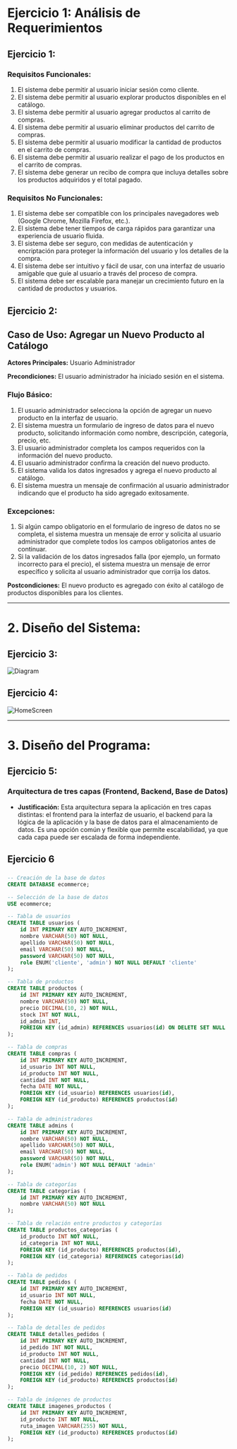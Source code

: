 # Ejercicio 1: Análisis de Requerimientos

## Ejercicio 1:
### Requisitos Funcionales:
1. El sistema debe permitir al usuario iniciar sesión como cliente.
2. El sistema debe permitir al usuario explorar productos disponibles en el catálogo.
3. El sistema debe permitir al usuario agregar productos al carrito de compras.
4. El sistema debe permitir al usuario eliminar productos del carrito de compras.
5. El sistema debe permitir al usuario modificar la cantidad de productos en el carrito de compras.
6. El sistema debe permitir al usuario realizar el pago de los productos en el carrito de compras.
7. El sistema debe generar un recibo de compra que incluya detalles sobre los productos adquiridos y el total pagado.

### Requisitos No Funcionales:
1. El sistema debe ser compatible con los principales navegadores web (Google Chrome, Mozilla Firefox, etc.).
2. El sistema debe tener tiempos de carga rápidos para garantizar una experiencia de usuario fluida.
3. El sistema debe ser seguro, con medidas de autenticación y encriptación para proteger la información del usuario y los detalles de la compra.
4. El sistema debe ser intuitivo y fácil de usar, con una interfaz de usuario amigable que guíe al usuario a través del proceso de compra.
5. El sistema debe ser escalable para manejar un crecimiento futuro en la cantidad de productos y usuarios.

## Ejercicio 2:
## Caso de Uso: Agregar un Nuevo Producto al Catálogo
**Actores Principales:** Usuario Administrador

**Precondiciones:** El usuario administrador ha iniciado sesión en el sistema.

### Flujo Básico:
1. El usuario administrador selecciona la opción de agregar un nuevo producto en la interfaz de usuario.
2. El sistema muestra un formulario de ingreso de datos para el nuevo producto, solicitando información como nombre, descripción, categoría, precio, etc.
3. El usuario administrador completa los campos requeridos con la información del nuevo producto.
4. El usuario administrador confirma la creación del nuevo producto.
5. El sistema valida los datos ingresados y agrega el nuevo producto al catálogo.
6. El sistema muestra un mensaje de confirmación al usuario administrador indicando que el producto ha sido agregado exitosamente.

### Excepciones:
1. Si algún campo obligatorio en el formulario de ingreso de datos no se completa, el sistema muestra un mensaje de error y solicita al usuario administrador que complete todos los campos obligatorios antes de continuar.
2. Si la validación de los datos ingresados falla (por ejemplo, un formato incorrecto para el precio), el sistema muestra un mensaje de error específico y solicita al usuario administrador que corrija los datos.

**Postcondiciones:** 
El nuevo producto es agregado con éxito al catálogo de productos disponibles para los clientes.

---
# 2. Diseño del Sistema:
## Ejercicio 3:
![Diagram](./Screenshot%202024-04-29%20172318.png)
## Ejercicio 4:
![HomeScreen](./Inicio.png)

---
# 3. Diseño del Programa:

## Ejercicio 5: 

### Arquitectura de tres capas (Frontend, Backend, Base de Datos)
- **Justificación:** Esta arquitectura separa la aplicación en tres capas distintas: el frontend para la interfaz de usuario, el backend para la lógica de la aplicación y la base de datos para el almacenamiento de datos. Es una opción común y flexible que permite escalabilidad, ya que cada capa puede ser escalada de forma independiente.

## Ejercicio 6
### 

```sql
-- Creación de la base de datos
CREATE DATABASE ecommerce;

-- Selección de la base de datos
USE ecommerce;

-- Tabla de usuarios
CREATE TABLE usuarios (
    id INT PRIMARY KEY AUTO_INCREMENT,
    nombre VARCHAR(50) NOT NULL,
    apellido VARCHAR(50) NOT NULL,
    email VARCHAR(50) NOT NULL,
    password VARCHAR(50) NOT NULL,
    role ENUM('cliente', 'admin') NOT NULL DEFAULT 'cliente'
);

-- Tabla de productos
CREATE TABLE productos (
    id INT PRIMARY KEY AUTO_INCREMENT,
    nombre VARCHAR(50) NOT NULL,
    precio DECIMAL(10, 2) NOT NULL,
    stock INT NOT NULL,
    id_admin INT,
    FOREIGN KEY (id_admin) REFERENCES usuarios(id) ON DELETE SET NULL
);

-- Tabla de compras
CREATE TABLE compras (
    id INT PRIMARY KEY AUTO_INCREMENT,
    id_usuario INT NOT NULL,
    id_producto INT NOT NULL,
    cantidad INT NOT NULL,
    fecha DATE NOT NULL,
    FOREIGN KEY (id_usuario) REFERENCES usuarios(id),
    FOREIGN KEY (id_producto) REFERENCES productos(id)
);

-- Tabla de administradores
CREATE TABLE admins (
    id INT PRIMARY KEY AUTO_INCREMENT,
    nombre VARCHAR(50) NOT NULL,
    apellido VARCHAR(50) NOT NULL,
    email VARCHAR(50) NOT NULL,
    password VARCHAR(50) NOT NULL,
    role ENUM('admin') NOT NULL DEFAULT 'admin'
);

-- Tabla de categorías
CREATE TABLE categorias (
    id INT PRIMARY KEY AUTO_INCREMENT,
    nombre VARCHAR(50) NOT NULL
);

-- Tabla de relación entre productos y categorías
CREATE TABLE productos_categorias (
    id_producto INT NOT NULL,
    id_categoria INT NOT NULL,
    FOREIGN KEY (id_producto) REFERENCES productos(id),
    FOREIGN KEY (id_categoria) REFERENCES categorias(id)
);

-- Tabla de pedidos
CREATE TABLE pedidos (
    id INT PRIMARY KEY AUTO_INCREMENT,
    id_usuario INT NOT NULL,
    fecha DATE NOT NULL,
    FOREIGN KEY (id_usuario) REFERENCES usuarios(id)
);

-- Tabla de detalles de pedidos
CREATE TABLE detalles_pedidos (
    id INT PRIMARY KEY AUTO_INCREMENT,
    id_pedido INT NOT NULL,
    id_producto INT NOT NULL,
    cantidad INT NOT NULL,
    precio DECIMAL(10, 2) NOT NULL,
    FOREIGN KEY (id_pedido) REFERENCES pedidos(id),
    FOREIGN KEY (id_producto) REFERENCES productos(id)
);

-- Tabla de imágenes de productos
CREATE TABLE imagenes_productos (
    id INT PRIMARY KEY AUTO_INCREMENT,
    id_producto INT NOT NULL,
    ruta_imagen VARCHAR(255) NOT NULL,
    FOREIGN KEY (id_producto) REFERENCES productos(id)
);
```
